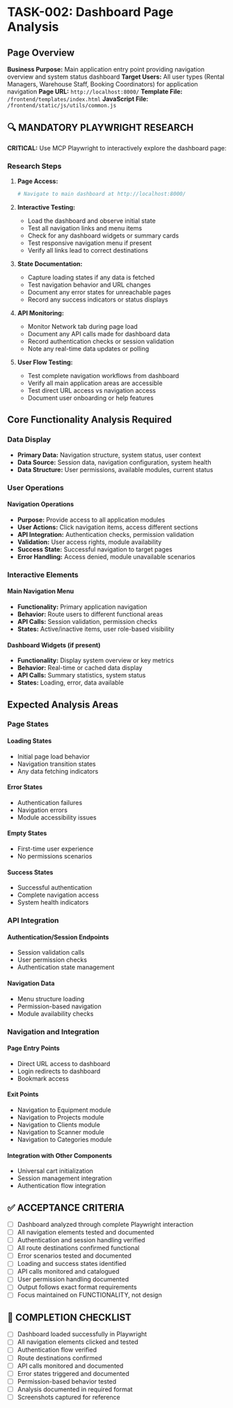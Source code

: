 # TASK-002: Dashboard Page Analysis

## Page Overview

**Business Purpose:** Main application entry point providing navigation overview and system status dashboard
**Target Users:** All user types (Rental Managers, Warehouse Staff, Booking Coordinators) for application navigation
**Page URL:** `http://localhost:8000/`
**Template File:** `/frontend/templates/index.html`
**JavaScript File:** `/frontend/static/js/utils/common.js`

## 🔍 MANDATORY PLAYWRIGHT RESEARCH

**CRITICAL:** Use MCP Playwright to interactively explore the dashboard page:

### Research Steps

1. **Page Access:**

   ```bash
   # Navigate to main dashboard at http://localhost:8000/
   ```

2. **Interactive Testing:**
   - Load the dashboard and observe initial state
   - Test all navigation links and menu items
   - Check for any dashboard widgets or summary cards
   - Test responsive navigation menu if present
   - Verify all links lead to correct destinations

3. **State Documentation:**
   - Capture loading states if any data is fetched
   - Test navigation behavior and URL changes
   - Document any error states for unreachable pages
   - Record any success indicators or status displays

4. **API Monitoring:**
   - Monitor Network tab during page load
   - Document any API calls made for dashboard data
   - Record authentication checks or session validation
   - Note any real-time data updates or polling

5. **User Flow Testing:**
   - Test complete navigation workflows from dashboard
   - Verify all main application areas are accessible
   - Test direct URL access vs navigation access
   - Document user onboarding or help features

## Core Functionality Analysis Required

### Data Display

- **Primary Data:** Navigation structure, system status, user context
- **Data Source:** Session data, navigation configuration, system health
- **Data Structure:** User permissions, available modules, current status

### User Operations

#### Navigation Operations

- **Purpose:** Provide access to all application modules
- **User Actions:** Click navigation items, access different sections
- **API Integration:** Authentication checks, permission validation
- **Validation:** User access rights, module availability
- **Success State:** Successful navigation to target pages
- **Error Handling:** Access denied, module unavailable scenarios

### Interactive Elements

#### Main Navigation Menu

- **Functionality:** Primary application navigation
- **Behavior:** Route users to different functional areas
- **API Calls:** Session validation, permission checks
- **States:** Active/inactive items, user role-based visibility

#### Dashboard Widgets (if present)

- **Functionality:** Display system overview or key metrics
- **Behavior:** Real-time or cached data display
- **API Calls:** Summary statistics, system status
- **States:** Loading, error, data available

## Expected Analysis Areas

### Page States

#### Loading States

- Initial page load behavior
- Navigation transition states
- Any data fetching indicators

#### Error States

- Authentication failures
- Navigation errors
- Module accessibility issues

#### Empty States

- First-time user experience
- No permissions scenarios

#### Success States

- Successful authentication
- Complete navigation access
- System health indicators

### API Integration

#### Authentication/Session Endpoints

- Session validation calls
- User permission checks
- Authentication state management

#### Navigation Data

- Menu structure loading
- Permission-based navigation
- Module availability checks

### Navigation and Integration

#### Page Entry Points

- Direct URL access to dashboard
- Login redirects to dashboard
- Bookmark access

#### Exit Points

- Navigation to Equipment module
- Navigation to Projects module
- Navigation to Clients module
- Navigation to Scanner module
- Navigation to Categories module

#### Integration with Other Components

- Universal cart initialization
- Session management integration
- Authentication flow integration

## ✅ ACCEPTANCE CRITERIA

- [ ] Dashboard analyzed through complete Playwright interaction
- [ ] All navigation elements tested and documented
- [ ] Authentication and session handling verified
- [ ] All route destinations confirmed functional
- [ ] Error scenarios tested and documented
- [ ] Loading and success states identified
- [ ] API calls monitored and catalogued
- [ ] User permission handling documented
- [ ] Output follows exact format requirements
- [ ] Focus maintained on FUNCTIONALITY, not design

## 📝 COMPLETION CHECKLIST

- [ ] Dashboard loaded successfully in Playwright
- [ ] All navigation elements clicked and tested
- [ ] Authentication flow verified
- [ ] Route destinations confirmed
- [ ] API calls monitored and documented
- [ ] Error states triggered and documented
- [ ] Permission-based behavior tested
- [ ] Analysis documented in required format
- [ ] Screenshots captured for reference
